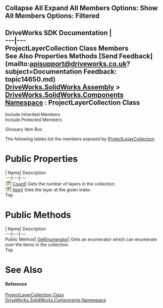 Collapse All Expand All Members Options: Show All  Members Options: Filtered   
---  
DriveWorks SDK Documentation  |   
---|---  
ProjectLayerCollection Class Members   
See Also Properties Methods [Send Feedback](mailto:apisupport@driveworks.co.uk?subject=Documentation Feedback: topic14650.md)  
[DriveWorks.SolidWorks Assembly](topic13342.md) > [DriveWorks.SolidWorks.Components Namespace](topic13925.md) : ProjectLayerCollection Class  
---  
  
Include Inherited Members    
Include Protected Members  


Glossary Item Box

The following tables list the members exposed by [ProjectLayerCollection](topic14650.md).

# Public Properties

| Name| Description  
---|---|---  
![Public Property](dotnetimages/publicProperty.gif)| [Count](topic14657.md)| Gets the number of layers in the collection.   
![Public Property](dotnetimages/publicProperty.gif)| [Item](topic14658.md)| Gets the layer at the given index.   
Top

# Public Methods

| Name| Description  
---|---|---  
Public Method| [GetEnumerator](topic14656.md)| Gets an enumerator which can enumerate over the items in the collection.   
Top

# See Also

#### Reference

[ProjectLayerCollection Class](topic14650.md)   
[DriveWorks.SolidWorks.Components Namespace](topic13925.md)


